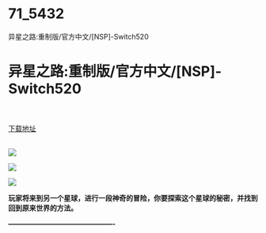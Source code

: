 # 71_5432
异星之路:重制版/官方中文/[NSP]-Switch520
# 异星之路:重制版/官方中文/[NSP]-Switch520
 <br/></br>
[下载地址](https://www.switch520.cc/article/5432 "下载地址")
<br/></br>

<p><span><strong><img src="https://ae01.alicdn.com/kf/Ua20bd7bd19264fa7bc4801156efd140aY.jpg"></strong></span></p>
<p><span><strong><img src="https://ae01.alicdn.com/kf/U91336edceb2641d8a8b3fb506c33fb165.jpg"></strong></span></p>
<p><span><strong><img src="https://ae01.alicdn.com/kf/U64cc941cb8944d17863946d679e813913.jpg"></strong></span></p>
<p><span><strong>玩家将来到另一个星球，进行一段神奇的冒险，你要探索这个星球的秘密，并找到回到原来世界的方法。</strong></span></p>
<p><span><strong>———————————————-</strong></span></p>
